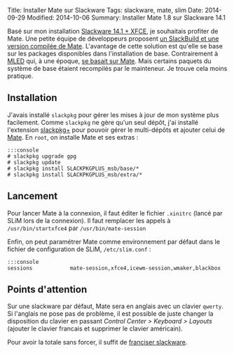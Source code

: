 Title: Installer Mate sur Slackware
Tags: slackware, mate, slim
Date: 2014-09-29
Modified: 2014-10-06
Summary: Installer Mate 1.8 sur Slackware 14.1

Basé sur mon installation [Slackware 14.1 + XFCE]({filename}slackware.md), je souhaitais profiter de Mate. Une petite équipe de développeurs proposent [un SlackBuild et une version compilée de Mate](http://mateslackbuilds.github.io/). L'avantage de cette solution est qu'elle se base sur les packages disponibles dans l'installation de base. Contrairement à [MLED](http://www.microlinux.fr/mled.php) qui, à une époque, [se basait sur Mate](http://linuxfr.org/news/mled-passe-de-xfce-a-mate). Mais certains paquets du système de base étaient recompilés par le mainteneur. Je trouve cela moins pratique.

## Installation

J'avais installé `slackpkg` pour gérer les mises à jour de mon système plus facilement. Comme `slackpkg` ne gère qu'un seul dépôt, j'ai installé l'extension [slackpkg+](http://slakfinder.org/slackpkg+.html) pour pouvoir gérer le multi-dépôts et ajouter celui de [Mate](http://slackware.org.uk/msb/14.1/1.8/x86/). En `root`, on installe Mate et ses extras :

	:::console
	# slackpkg upgrade gpg
	# slackpkg update
	# slackpkg install SLACKPKGPLUS_msb/base/*
	# slackpkg install SLACKPKGPLUS_msb/extra/*

## Lancement

Pour lancer Mate à la connexion, il faut éditer le fichier `.xinitrc` (lancé par SLiM lors de la connexion). Il faut remplacer les appels à `/usr/bin/startxfce4` par `/usr/bin/mate-session`

Enfin, on peut paramétrer Mate comme environnement par défaut dans le fichier de configuration de SLiM, `/etc/slim.conf` :

	:::console
	sessions            mate-session,xfce4,icewm-session,wmaker,blackbox

## Points d'attention

Sur une slackware par défaut, Mate sera en anglais avec un clavier `qwerty`. Si l'anglais ne pose pas de problème, il est possible de juste changer la disposition du clavier en passant _Control Center > Keyboard > Layouts_ (ajouter le clavier francais et supprimer le clavier américain).

Pour avoir la totale sans forcer, il suffit de [franciser slackware]({filename}slackware.md).
